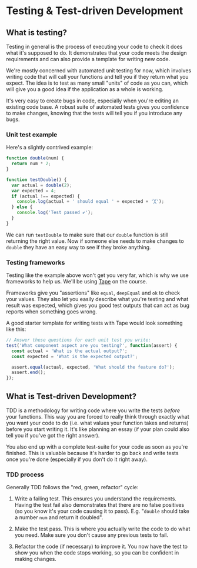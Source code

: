 # Testing & Test-driven Development

## What is testing?

Testing in general is the process of executing your code to check it does what it's supposed to do. It demonstrates that your code meets the design requirements and can also provide a template for writing new code.

We're mostly concerned with automated unit testing for now, which involves writing code that will call your functions and tell you if they return what you expect. The idea is to test as many small "units" of code as you can, which will give you a good idea if the application as a whole is working.

It's very easy to create bugs in code, especially when you're editing an existing code base. A robust suite of automated tests gives you confidence to make changes, knowing that the tests will tell you if you introduce any bugs.

### Unit test example

Here's a slightly contrived example:

```js
function double(num) {
  return num * 2;
}

function testDouble() {
  var actual = double(2);
  var expected = 4;
  if (actual !== expected) {
    console.log(actual + ' should equal ' + expected + '╳');
  } else {
    console.log('Test passed ✔︎');
  }
}
```

We can run `testDouble` to make sure that our `double` function is still returning the right value. Now if someone else needs to make changes to `double` they have an easy way to see if they broke anything.

### Testing frameworks

Testing like the example above won't get you very far, which is why we use frameworks to help us. We'll be using [Tape](https://github.com/substack/tape) on the course.

Frameworks give you "assertions" like `equal`, `deepEqual` and `ok` to check your values. They also let you easily describe what you're testing and what result was expected, which gives you good test outputs that can act as bug reports when something goes wrong.

A good starter template for writing tests with Tape would look something like this:

```js
// Answer these questions for each unit test you write:
test('What component aspect are you testing?', function(assert) {
  const actual = 'What is the actual output?';
  const expected = 'What is the expected output?';

  assert.equal(actual, expected, 'What should the feature do?');
  assert.end();
});
```

## What is Test-driven Development?

TDD is a methodology for writing code where you write the tests _before_ your functions. This way you are forced to really think through exactly what you want your code to do (i.e. what values your function takes and returns) before you start writing it. It's like planning an essay (if your plan could also tell you if you've got the right answer).

You also end up with a complete test-suite for your code as soon as you're finished. This is valuable because it's harder to go back and write tests once you're done (especially if you don't do it right away).

### TDD process

Generally TDD follows the "red, green, refactor" cycle:

1. Write a failing test. This ensures you understand the requirements. Having the test fail also demonstrates that there are no false positives (so you know it's your code causing it to pass). E.g. "`double` should take a number `num` and return it doubled".

2. Make the test pass. This is where you actually write the code to do what you need. Make sure you don't cause any previous tests to fail.

3. Refactor the code (if necessary) to improve it. You now have the test to show you when the code stops working, so you can be confident in making changes.
